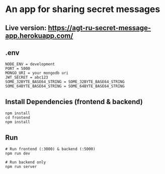 # An app for sharing secret messages

## Live version: https://agt-ru-secret-message-app.herokuapp.com/

## .env

```
NODE_ENV = development
PORT = 5000
MONGO_URI = your mongodb uri
JWT_SECRET = abc123
SOME_32BYTE_BASE64_STRING = SOME_32BYTE_BASE64_STRING
SOME_64BYTE_BASE64_STRING = SOME_64BYTE_BASE64_STRING
```

## Install Dependencies (frontend & backend)

```
npm install
cd frontend
npm install
```

## Run

```
# Run frontend (:3000) & backend (:5000)
npm run dev

# Run backend only
npm run server
```

